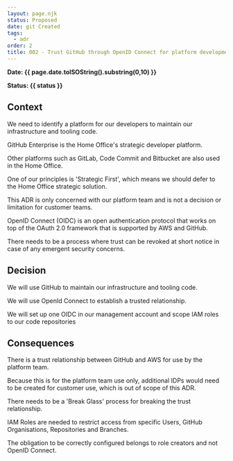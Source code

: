 ```yaml
---
layout: page.njk
status: Proposed
date: git Created
tags:
  - adr
order: 2
title: 002 - Trust GitHub through OpenID Connect for platform development 
---
```


**Date: {{ page.date.toISOString().substring(0,10) }}**

**Status: {{ status }}**

## Context

We need to identify a platform for our developers to maintain our infrastructure and tooling code.

GitHub Enterprise is the Home Office's strategic developer platform.

Other platforms such as GitLab, Code Commit and Bitbucket are also used in the Home Office.

One of our principles is 'Strategic First', which means we should defer to the Home Office strategic solution.

This ADR is only concerned with our platform team and is not a decision or limitation for customer teams.

OpenID Connect (OIDC) is an open authentication protocol that works on top of the OAuth 2.0 framework that is supported by AWS and GitHub.

There needs to be a process where trust can be revoked at short notice in case of any emergent security concerns.

## Decision

We will use GitHub to maintain our infrastructure and tooling code.

We will use OpenId Connect to establish a trusted relationship.

We will set up one OIDC in our management account and scope IAM roles to our code repositories

## Consequences

There is a trust relationship between GitHub and AWS for use by the platform team. 

Because this is for the platform team use only, additional IDPs would need to be created for customer use, which is out of scope of this ADR.

There needs to be a 'Break Glass' process for breaking the trust relationship.

IAM Roles are needed to restrict access from specific Users, GitHub Organisations, Repositories and Branches. 

The obligation to be correctly configured belongs to role creators and not OpenID Connect.
